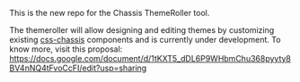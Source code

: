 This is the new repo for the Chassis ThemeRoller tool.

The themeroller will  allow designing and editing themes by customizing existing [css-chassis](http://css-chassis.com) components and is currently under development. To know more, visit this proposal:
https://docs.google.com/document/d/1tKXT5_dDL6P9WHbmChu368pyyty8BV4nNQ4tFvoCcFI/edit?usp=sharing

